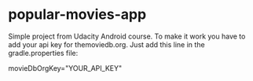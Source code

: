 # popular-movies-app
Simple project from Udacity Android course.
To make it work you have to add your api key for themoviedb.org.
Just add this line in the gradle.properties file:

movieDbOrgKey="YOUR_API_KEY"
